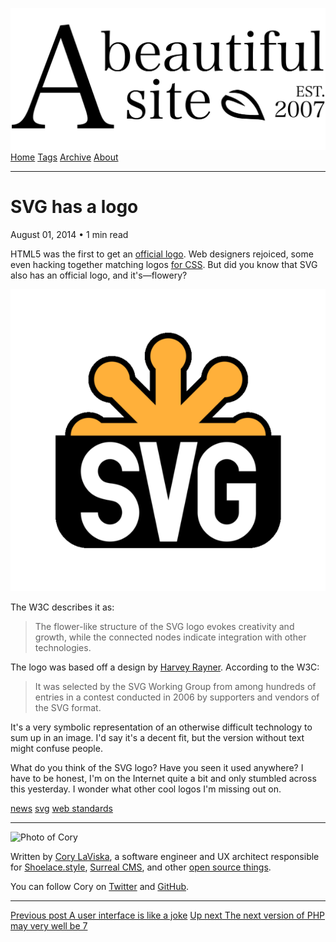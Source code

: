 <a href="../../index.html" class="header-link"><img src="../../images/logos/wordmark.svg" alt="A Beautiful Site" class="wordmark" /></a> <a href="../../index.html" class="nav-item">Home</a> <a href="../../tags/index.html" class="nav-item">Tags</a> <a href="../index.html" class="nav-item">Archive</a> <a href="../../about/index.html" class="nav-item">About</a>

------------------------------------------------------------------------

SVG has a logo
==============

August 01, 2014 • 1 min read

HTML5 was the first to get an [official logo](http://www.w3.org/html/logo/). Web designers rejoiced, some even hacking together matching logos [for CSS](http://www.bobbyberberyan.com/2012/03/html-5-css-3-logos/). But did you know that SVG also has an official logo, and it's—flowery?

![SVG logo (without text)](../../images/svg-logo.png)

The W3C describes it as:

> The flower-like structure of the SVG logo evokes creativity and growth, while the connected nodes indicate integration with other technologies.

The logo was based off a design by [Harvey Rayner](http://www.root2art.co.uk/svg_logo_download/index.php). According to the W3C:

> It was selected by the SVG Working Group from among hundreds of entries in a contest conducted in 2006 by supporters and vendors of the SVG format.

It's a very symbolic representation of an otherwise difficult technology to sum up in an image. I'd say it's a decent fit, but the version without text might confuse people.

What do you think of the SVG logo? Have you seen it used anywhere? I have to be honest, I'm on the Internet quite a bit and only stumbled across this yesterday. I wonder what other cool logos I'm missing out on.

<a href="../../tags/news/index.html" class="post-tag">news</a> <a href="../../tags/svg/index.html" class="post-tag">svg</a> <a href="../../tags/web%20standards/index.html" class="post-tag">web standards</a>

------------------------------------------------------------------------

<img src="http://0.gravatar.com/avatar/bf1b3b95fd5b096a3592247c29667b33?s=512" alt="Photo of Cory" class="avatar avatar-small" />

Written by [Cory LaViska](../../index-4.html), a software engineer and UX architect responsible for [Shoelace.style](https://shoelace.style/), [Surreal CMS](https://www.surrealcms.com/), and other [open source things](https://github.com/claviska).

You can follow Cory on [Twitter](https://twitter.com/bgooonz) and [GitHub](https://github.com/claviska).

------------------------------------------------------------------------

<a href="../a-user-interface-is-like-a-joke/index.html" class="post-nav-previous"><span class="small">Previous post</span> A user interface is like a joke</a> <a href="../the-next-version-of-php-may-very-well-be-7/index.html" class="post-nav-next"><span class="small">Up next</span> The next version of PHP may very well be 7</a>
